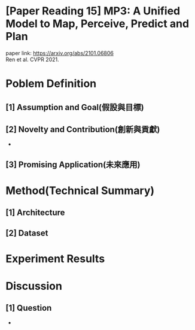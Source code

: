 # [Paper Reading 15] MP3: A Unified Model to Map, Perceive, Predict and Plan  
paper link: https://arxiv.org/abs/2101.06806  
Ren et al. CVPR 2021.
# Poblem Definition
## [1] Assumption and Goal(假設與目標)

## [2] Novelty and Contribution(創新與貢獻)
* 

## [3] Promising Application(未來應用)

# Method(Technical Summary)

## [1] Architecture

## [2] Dataset

# Experiment Results

# Discussion

## [1] Question
* 
